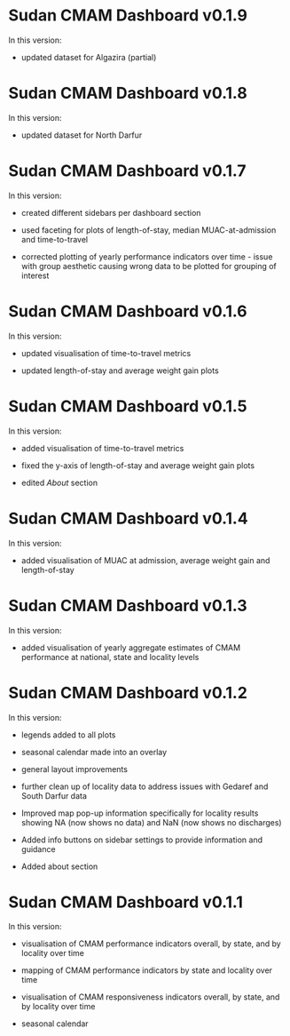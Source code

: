 # Sudan CMAM Dashboard v0.1.9

In this version:

* updated dataset for Algazira (partial)

# Sudan CMAM Dashboard v0.1.8

In this version:

* updated dataset for North Darfur

# Sudan CMAM Dashboard v0.1.7

In this version:

* created different sidebars per dashboard section

* used faceting for plots of length-of-stay, median MUAC-at-admission and
time-to-travel

* corrected plotting of yearly performance indicators over time - issue with
group aesthetic causing wrong data to be plotted for grouping of interest

# Sudan CMAM Dashboard v0.1.6

In this version:

* updated visualisation of time-to-travel metrics

* updated length-of-stay and average weight gain plots

# Sudan CMAM Dashboard v0.1.5

In this version:

* added visualisation of time-to-travel metrics

* fixed the y-axis of length-of-stay and average weight gain plots

* edited *About* section

# Sudan CMAM Dashboard v0.1.4

In this version:

* added visualisation of MUAC at admission, average weight gain and
length-of-stay

# Sudan CMAM Dashboard v0.1.3

In this version:

* added visualisation of yearly aggregate estimates of CMAM performance at 
national, state and locality levels

# Sudan CMAM Dashboard v0.1.2

In this version:

* legends added to all plots

* seasonal calendar made into an overlay

* general layout improvements

* further clean up of locality data to address issues with Gedaref and South
Darfur data

* Improved map pop-up information specifically for locality results showing
NA (now shows no data) and NaN (now shows no discharges)

* Added info buttons on sidebar settings to provide information and guidance

* Added about section

# Sudan CMAM Dashboard v0.1.1

In this version:

* visualisation of CMAM performance indicators overall, by state, and by 
locality over time

* mapping of CMAM performance indicators by state and locality over time

* visualisation of CMAM responsiveness indicators overall, by state, and by
locality over time

* seasonal calendar
